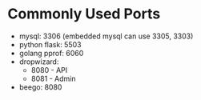 # Commonly Used Ports
* mysql: 3306 (embedded mysql can use 3305, 3303)
* python flask: 5503
* golang pprof: 6060
* dropwizard: 
  * 8080 - API
  * 8081 - Admin
* beego: 8080
